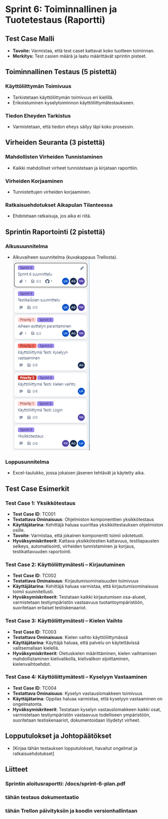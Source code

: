 # Sprint 6: Toiminnallinen ja Tuotetestaus (Raportti)

## Test Case Malli
- **Tavoite:** Varmistaa, että test caset kattavat koko tuotteen toiminnan.
- **Merkitys:** Test casien määrä ja laatu määrittävät sprintin pisteet.

## Toiminnallinen Testaus (5 pistettä)
### Käyttöliittymän Toimivuus
- Tarkistetaan käyttöliittymän toimivuus eri kielillä.
- Erikoistuminen kyselytoiminnon käyttöliittymätestaukseen.

### Tiedon Eheyden Tarkistus
- Varmistetaan, että tiedon eheys säilyy läpi koko prosessin.

## Virheiden Seuranta (3 pistettä)
### Mahdollisten Virheiden Tunnistaminen
- Kaikki mahdolliset virheet tunnistetaan ja kirjataan raporttiin.

### Virheiden Korjaaminen
- Tunnistettujen virheiden korjaaminen.

### Ratkaisuehdotukset Aikapulan Tilanteessa
- Ehdotetaan ratkaisuja, jos aika ei riitä.

## Sprintin Raportointi (2 pistettä)
### Alkusuunnitelma
- Alkuvaiheen suunnitelma (kuvakappaus Trellosta).
![Sprintin Alkusuunnitelma](/images/sprint6backlog.png)


### Loppusunnitelma
- Excel-taulukko, jossa jokaisen jäsenen tehtävät ja käytetty aika.

## Test Case Esimerkit

### Test Case 1: Yksikkötestaus
- **Test Case ID**: TC001
- **Testattava Ominaisuus**: Ohjelmiston komponenttien yksikkötestaus
- **Käyttäjätarina**: Kehittäjä haluaa suorittaa yksikkötestauksen ohjelmiston osille.
- **Tavoite**: Varmistaa, että jokainen komponentti toimii odotetusti.
- **Hyväksymiskriteerit**: Kattava yksikkötestien kattavuus, testitapausten selkeys, automatisointi, virheiden tunnistaminen ja korjaus, testikattavuuden raportointi.


### Test Case 2: Käyttöliittymätesti – Kirjautuminen
- **Test Case ID**: TC002
- **Testattava Ominaisuus**: Kirjautumisominaisuuden toimivuus
- **Käyttäjätarina**: Kehittäjä haluaa varmistaa, että kirjautumisominaisuus toimii suunnitellusti.
- **Hyväksymiskriteerit**: Testataan kaikki kirjautumisen osa-alueet, varmistetaan testiympäristön vastaavuus tuotantoympäristöön, suoritetaan erilaiset testiskenaariot.


### Test Case 3: Käyttöliittymätesti – Kielen Vaihto
- **Test Case ID**: TC003
- **Testattava Ominaisuus**: Kielen vaihto käyttöliittymässä
- **Käyttäjätarina**: Käyttäjä haluaa, että palvelu on käytettävissä valitsemallaan kielellä.
- **Hyväksymiskriteerit**: Oletuskielen määrittäminen, kielen vaihtamisen mahdollistaminen kielivalikolla, kielivalikon sijoittaminen, kielenvaihtoehdot.


### Test Case 4: Käyttöliittymätesti – Kyselyyn Vastaaminen
- **Test Case ID**: TC004
- **Testattava Ominaisuus**: Kyselyn vastauslomakkeen toimivuus
- **Käyttäjätarina**: Oppilas haluaa varmistaa, että kyselyyn vastaaminen on ongelmatonta.
- **Hyväksymiskriteerit**: Testataan kyselyn vastauslomakkeen kaikki osat, varmistetaan testiympäristön vastaavuus todelliseen ympäristöön, suoritetaan testiskenaariot, dokumentoidaan löydetyt virheet.


## Lopputulokset ja Johtopäätökset
- [Kirjaa tähän testauksen lopputulokset, havaitut ongelmat ja ratkaisuehdotukset]

## Liitteet
### Sprintin aloitusraportti: /docs/sprint-6-plan.pdf
### tähän testaus dokumentaatio
### tähän Trellon päivityksiin ja koodin versionhallintaan



